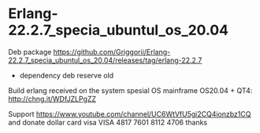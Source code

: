 # Erlang-22.2.7_specia_ubuntul_os_20.04

Deb package https://github.com/Griggorii/Erlang-22.2.7_specia_ubuntul_os_20.04/releases/tag/erlang-22.2.7

+ dependency deb reserve old

Build erlang received on the system spesial OS mainframe OS20.04 + QT4: http://chng.it/WDfJZLPgZZ

Support https://www.youtube.com/channel/UC6WtVfU5gi2CQ4ionzbz1CQ and donate dollar card visa VISA 4817 7601 8112 4706 thanks
